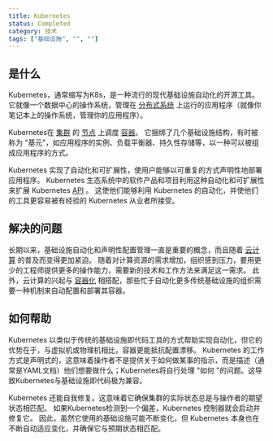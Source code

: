 ```yaml
---
title: Kubernetes
status: Completed
category: 技术
tags: ["基础设施", "", ""]
---
```


## 是什么

Kubernetes，通常缩写为K8s，是一种流行的现代基础设施自动化的开源工具。
它就像一个数据中心的操作系统，管理在 [分布式系统](/zh-cn/distributed-systems/) 上运行的应用程序（就像你笔记本上的操作系统，管理你的应用程序）。

Kubernetes在 [集群](/zh-cn/cluster/) 的 [节点](/nodes/) 上调度 [容器](/zh-cn/container/)。
它捆绑了几个基础设施结构，有时被称为 "基元"，如应用程序的实例、负载平衡器、持久性存储等，以一种可以被组成应用程序的方式。

Kubernetes 实现了自动化和可扩展性，使用户能够以可重复的方式声明性地部署应用程序。
Kubernetes 生态系统中的软件产品和项目利用这种自动化和可扩展性来扩展 Kubernetes [API](/zh-cn/application-programming-interface/) 。
这使他们能够利用 Kubernetes 的自动化，并使他们的工具更容易被有经验的 Kubernetes 从业者所接受。

## 解决的问题

长期以来，基础设施自动化和声明性配置管理一直是重要的概念，而且随着 [云计算](/zh-cn/cloud-computing/) 的普及而变得更加紧迫。
随着对计算资源的需求增加，组织感到压力，要用更少的工程师提供更多的操作能力，需要新的技术和工作方法来满足这一需求。
此外，云计算的兴起与 [容器化](/zh-cn/containerization/) 相搭配，那些忙于自动化更多传统基础设施的组织需要一种机制来自动配置和部署其容器。

## 如何帮助

Kubernetes 以类似于传统的基础设施即代码工具的方式帮助实现自动化，但它的优势在于，与虚拟机或物理机相比，容器更能抵抗配置漂移。
Kubernetes 的工作方式是声明式的，这意味着操作者不是提供关于如何做某事的指示，而是描述（通常是YAML文档）他们想要做什么；Kubernetes将自行处理 "如何 "的问题。这导致Kubernetes与基础设施即代码极为兼容。

Kubernetes 还能自我修复。这意味着它确保集群的实际状态总是与操作者的期望状态相匹配。
如果Kubernetes检测到一个偏差，Kubernetes 控制器就会启动并修复它。
因此，虽然它使用的基础设施可能不断变化，但 Kubernetes 本身也在不断自动适应变化，并确保它与预期状态相匹配。
